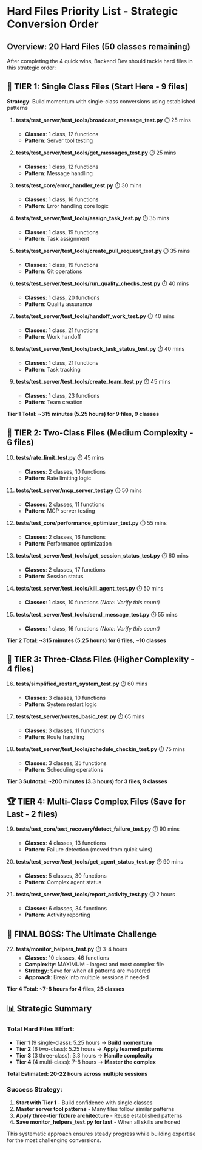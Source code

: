 # Hard Files Priority List - Strategic Conversion Order

## Overview: 20 Hard Files (50 classes remaining)

After completing the 4 quick wins, Backend Dev should tackle hard files in this strategic order:

## 🥇 TIER 1: Single Class Files (Start Here - 9 files)

**Strategy**: Build momentum with single-class conversions using established patterns

1. **tests/test_server/test_tools/broadcast_message_test.py** ⏱️ 25 mins
   - **Classes**: 1 class, 12 functions
   - **Pattern**: Server tool testing

2. **tests/test_server/test_tools/get_messages_test.py** ⏱️ 25 mins
   - **Classes**: 1 class, 12 functions
   - **Pattern**: Message handling

3. **tests/test_core/error_handler_test.py** ⏱️ 30 mins
   - **Classes**: 1 class, 16 functions
   - **Pattern**: Error handling core logic

4. **tests/test_server/test_tools/assign_task_test.py** ⏱️ 35 mins
   - **Classes**: 1 class, 19 functions
   - **Pattern**: Task assignment

5. **tests/test_server/test_tools/create_pull_request_test.py** ⏱️ 35 mins
   - **Classes**: 1 class, 19 functions
   - **Pattern**: Git operations

6. **tests/test_server/test_tools/run_quality_checks_test.py** ⏱️ 40 mins
   - **Classes**: 1 class, 20 functions
   - **Pattern**: Quality assurance

7. **tests/test_server/test_tools/handoff_work_test.py** ⏱️ 40 mins
   - **Classes**: 1 class, 21 functions
   - **Pattern**: Work handoff

8. **tests/test_server/test_tools/track_task_status_test.py** ⏱️ 40 mins
   - **Classes**: 1 class, 21 functions
   - **Pattern**: Task tracking

9. **tests/test_server/test_tools/create_team_test.py** ⏱️ 45 mins
   - **Classes**: 1 class, 23 functions
   - **Pattern**: Team creation

**Tier 1 Total: ~315 minutes (5.25 hours) for 9 files, 9 classes**

## 🥈 TIER 2: Two-Class Files (Medium Complexity - 6 files)

10. **tests/rate_limit_test.py** ⏱️ 45 mins
    - **Classes**: 2 classes, 10 functions
    - **Pattern**: Rate limiting logic

11. **tests/test_server/mcp_server_test.py** ⏱️ 50 mins
    - **Classes**: 2 classes, 11 functions
    - **Pattern**: MCP server testing

12. **tests/test_core/performance_optimizer_test.py** ⏱️ 55 mins
    - **Classes**: 2 classes, 16 functions
    - **Pattern**: Performance optimization

13. **tests/test_server/test_tools/get_session_status_test.py** ⏱️ 60 mins
    - **Classes**: 2 classes, 17 functions
    - **Pattern**: Session status

14. **tests/test_server/test_tools/kill_agent_test.py** ⏱️ 50 mins
    - **Classes**: 1 class, 10 functions *(Note: Verify this count)*

15. **tests/test_server/test_tools/send_message_test.py** ⏱️ 55 mins
    - **Classes**: 1 class, 16 functions *(Note: Verify this count)*

**Tier 2 Total: ~315 minutes (5.25 hours) for 6 files, ~10 classes**

## 🥉 TIER 3: Three-Class Files (Higher Complexity - 4 files)

16. **tests/simplified_restart_system_test.py** ⏱️ 60 mins
    - **Classes**: 3 classes, 10 functions
    - **Pattern**: System restart logic

17. **tests/test_server/routes_basic_test.py** ⏱️ 65 mins
    - **Classes**: 3 classes, 11 functions
    - **Pattern**: Route handling

18. **tests/test_server/test_tools/schedule_checkin_test.py** ⏱️ 75 mins
    - **Classes**: 3 classes, 25 functions
    - **Pattern**: Scheduling operations

**Tier 3 Subtotal: ~200 minutes (3.3 hours) for 3 files, 9 classes**

## 🏆 TIER 4: Multi-Class Complex Files (Save for Last - 2 files)

19. **tests/test_core/test_recovery/detect_failure_test.py** ⏱️ 90 mins
    - **Classes**: 4 classes, 13 functions
    - **Pattern**: Failure detection (moved from quick wins)

20. **tests/test_server/test_tools/get_agent_status_test.py** ⏱️ 90 mins
    - **Classes**: 5 classes, 30 functions
    - **Pattern**: Complex agent status

21. **tests/test_server/test_tools/report_activity_test.py** ⏱️ 2 hours
    - **Classes**: 6 classes, 34 functions
    - **Pattern**: Activity reporting

## 🎯 FINAL BOSS: The Ultimate Challenge

22. **tests/monitor_helpers_test.py** ⏱️ 3-4 hours
    - **Classes**: 10 classes, 46 functions
    - **Complexity**: MAXIMUM - largest and most complex file
    - **Strategy**: Save for when all patterns are mastered
    - **Approach**: Break into multiple sessions if needed

**Tier 4 Total: ~7-8 hours for 4 files, 25 classes**

## 📊 Strategic Summary

### Total Hard Files Effort:
- **Tier 1** (9 single-class): 5.25 hours → **Build momentum**
- **Tier 2** (6 two-class): 5.25 hours → **Apply learned patterns**
- **Tier 3** (3 three-class): 3.3 hours → **Handle complexity**
- **Tier 4** (4 multi-class): 7-8 hours → **Master the complex**

**Total Estimated: 20-22 hours across multiple sessions**

### Success Strategy:
1. **Start with Tier 1** - Build confidence with single classes
2. **Master server tool patterns** - Many files follow similar patterns
3. **Apply three-tier fixture architecture** - Reuse established patterns
4. **Save monitor_helpers_test.py for last** - When all skills are honed

This systematic approach ensures steady progress while building expertise for the most challenging conversions.
